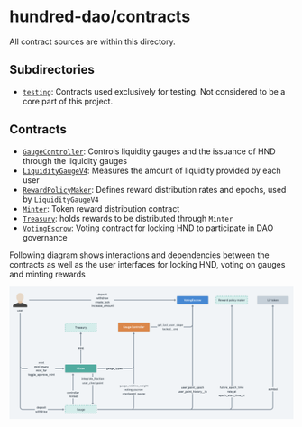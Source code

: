 # hundred-dao/contracts

All contract sources are within this directory.

## Subdirectories

* [`testing`](testing): Contracts used exclusively for testing. Not considered to be a core part of this project.

## Contracts

* [`GaugeController`](GaugeController.vy): Controls liquidity gauges and the issuance of HND through the liquidity gauges
* [`LiquidityGaugeV4`](LiquidityGaugeV4.vy): Measures the amount of liquidity provided by each user
* [`RewardPolicyMaker`](RewardPolicyMaker.vy): Defines reward distribution rates and epochs, used by `LiquidityGaugeV4`
* [`Minter`](Minter.vy): Token reward distribution contract
* [`Treasury`](Treasury.vy): holds rewards to be distributed through `Minter`
* [`VotingEscrow`](VotingEscrow.vy): Voting contract for locking HND to participate in DAO governance

Following diagram shows interactions and dependencies between the contracts as well as the user interfaces for 
locking HND, voting on gauges and minting rewards

![Contracts interaction diagram](diagram.png)


